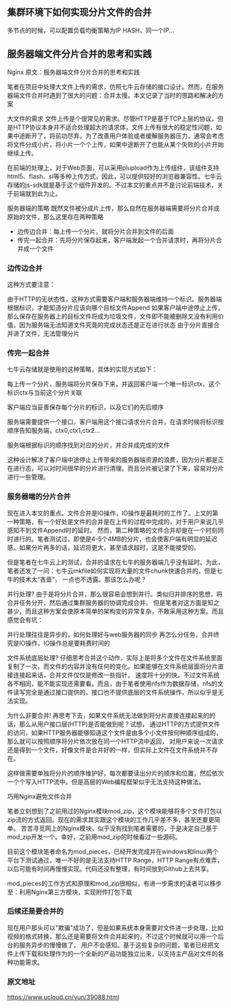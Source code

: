 ## 集群环境下如何实现分片文件的合并

多节点的时候，可以配置负载均衡策略为IP HASH，同一个IP...

## 服务器端文件分片合并的思考和实践

Nginx
原文：服务器端文件分片合并的思考和实践

笔者在项目中处理大文件上传的需求，仿照七牛云存储的接口设计。然而，在服务器端文件合并时遇到了很大的问题：合并太慢。本文记录了当时的思路和解决的方案

大文件的需求
文件上传是个很常见的需求。尽管HTTP是基于TCP上层的协议，但是HTTP协议本身并不适合处理超大的请求体，文件上传有很大的稳定性问题，如果中途断开了，将前功尽弃。为了改善用户体验或者缓解服务器压力，通常会考虑将文件分成小片，将小片一个个上传，如果中途断开了也能从某个失败的小片开始继续上传。

在前端的处理上，对于Web页面，可以采用plupload作为上传组件，该组件支持html5、flash、sl等多种上传方式，因此，可以提供较好的浏览器兼容性。七牛云存储的js-sdk就是基于这个组件开发的。不过本文的重点并不是讨论前端技术，关于前端就到此为止。

服务器端的策略
既然文件被分成片上传，那么自然在服务器端需要将分片合并成原始的文件，那么这里存在两种策略

 - 边传边合并：每上传一个分片，就将分片合并到文件的后面
 - 传完一起合并：先将分片保存起来，客户端发起一个合并请求时，再将分片合并成一个文件

### 边传边合并

这种方式要注意：

由于HTTP的无状态性，这种方式需要客户端和服务器端维持一个标识。服务器端根据标识，才能知道分片应该向哪个目标文件Append
如果客户端中途停止上传，那么保存在服务器上的目标文件将成为垃圾文件，文件即不能被删除又没有利用价值。因为服务端无法知道文件究竟的完成状态还是正在进行状态
由于分片直接合并进了文件，无法管理分片

### 传完一起合并

七牛云存储就是使用的这种策略，具体的实现方式如下：

每上传一个分片，服务端将分片保存下来，并返回客户端一个唯一标识ctx，这个标识ctx与当前这个分片关联

客户端应当妥善保存每个分片的标识，以及它们的先后顺序

服务端需要提供一个接口，客户端用这个接口请求分片合并，在请求时候将标识按顺序告知服务端，ctx0,ctx1,ctx2...

服务端根据标识的顺序找到对应的分片，并合并成完成的文件

这种设计解决了客户端中途停止上传带来的服务器端资源的浪费，因为分片都是正在进行态，可以对时间很早的分片进行清理。而且分片被记录了下来，容易对分片进行一些管理。

### 服务器端的分片合并

现在进入本文的重点。文件合并是IO操作，IO操作是最耗时的工作了。上文的第一种策略，有一个好处是文件的合并是在上传的过程中完成的，对于用户来说几乎感知不到文件Append时的延时。
然而，第二种策略的文件合并却是在一个时刻同时进行的。笔者测试过，即使是4-5个4MB的分片，也会使客户端有明显的延迟感。如果分片再多的话，延迟将更大，甚至请求超时，这是不能接受的。

但是笔者在七牛云上的测试，合并的请求在七牛的服务器端几乎没有延时。为此，笔者还发了一问：七牛云mkfile如何实现将大量的文件chunk快速合并的，但是七牛的技术太“吝啬”，
一点也不透露。那该怎么办呢？

并行处理?
由于是将分片合并，那么很容易会想到并行。类似归并排序的思想，将合并任务分开，然后通过集群服务器的协调完成合并。
但是笔者对这方面是知之甚少，而且这种方案会使原本简单的架构变的异常复杂，不敢采用这种方案。而且感觉会有坑：

并行处理往往是异步的，如何处理好与web服务器的同步
再怎么分任务，合并终究是IO操作，IO操作总是要耗费时间的

文件系统底层处理?
仔细思考合并这个动作，实际上是将多个文件在文件系统里面复制了一次，而文件的内容并没有任何的变化。如果能够在文件系统层面将分片直接连接起来话，合并文件仅仅是修改一些指针，
速度将十分的快。不过文件系统各不相同，能不能实现还需要看。而且，由于笔者使用nfs作为数据存储，nfs的文件读写完全是通过接口提供的，接口也不提供底层的文件系统操作，所以似乎是无法实现。

为什么非要合并!
再思考下去，如果文件系统无法做到将分片直接连接起来的的话，那么从用户接口层(HTTP)是否能做到呢？试想，
通过HTTP的方式提供文件的访问，如果HTTP服务器能够知道这个文件是由多个小文件按何种顺序组成的，那么就可以按照顺序将分片依次放在同一个HTTP流中返回，
对用户来说一次请求还是得到一个文件，好像文件是合并好的一样，但实际上文件在文件系统并不存在。

这样做需要单独将分片的顺序维护好，每次都要读出分片的顺序和位置，然后依次一个个写入HTTP流中。但是高层的Web编程框架似乎无法支持这种做法。

巧用Nginx避免文件合并

笔者立刻想到了之前用过的Nginx模块mod_zip，这个模块能够将多个文件打包以zip流的方式返回。现在的需求其实跟这个模块的工作几乎差不多，甚至还要更简单。
苦苦寻觅网上的Nginx模块，似乎没有找到笔者需要的，于是决定自己基于mod_zip开发一个。幸好，之前用mod_zip的时候看过一些源码。

目前这个模块笔者命名为mod_pieces，已经开发完成并在windows和linux两个平台下测试通过，唯一不好的是无法支持HTTP Range，HTTP Range有点难弄，
以后可能有时间再慢慢实现。代码还没有整理，有时间放到Github上去共享。

mod_pieces的工作方式和原理和mod_zip很相似，有进一步需求的读者可以移步至：利用Nginx第三方模块，实现附件打包下载

### 后续还是要合并的

现在用户那头可以"欺骗"成功了，但是如果系统本身需要对文件进一步处理，比如视频的格式转换，那么还是需要将文件合并起来的，不过这个时候就可以用一个后台的服务异步的慢慢做了，
用户不会感知。基于这些复杂的问题，笔者已经把文件上传下载和处理作为的一个全新的产品功能独立出来，以支持主产品对文件的各种功能需求。

### 原文地址

https://www.ucloud.cn/yun/39088.html
